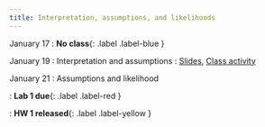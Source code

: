 ```yaml
---
title: Interpretation, assumptions, and likelihoods
---
```


January 17
: **No class**{: .label .label-blue }

January 19
: Interpretation and assumptions
  : [Slides](https://sta279-s22.github.io/slides/lecture_4.html), [Class activity](https://sta279-s22.github.io/class_activities/ca_lecture_4.html)

January 21
: Assumptions and likelihood

: **Lab 1 due**{: .label .label-red }

: **HW 1 released**{: .label .label-yellow }